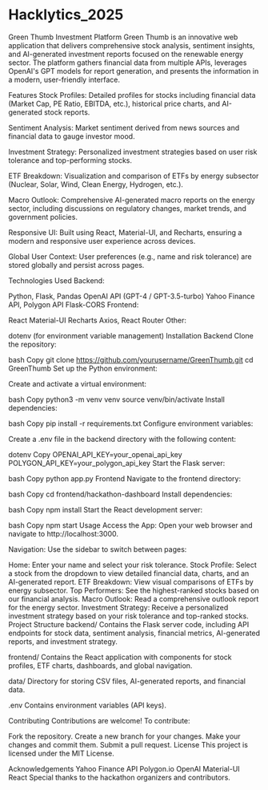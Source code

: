 # Hacklytics_2025
Green Thumb Investment Platform
Green Thumb is an innovative web application that delivers comprehensive stock analysis, sentiment insights, and AI-generated investment reports focused on the renewable energy sector. The platform gathers financial data from multiple APIs, leverages OpenAI's GPT models for report generation, and presents the information in a modern, user-friendly interface.

Features
Stock Profiles:
Detailed profiles for stocks including financial data (Market Cap, PE Ratio, EBITDA, etc.), historical price charts, and AI-generated stock reports.

Sentiment Analysis:
Market sentiment derived from news sources and financial data to gauge investor mood.

Investment Strategy:
Personalized investment strategies based on user risk tolerance and top-performing stocks.

ETF Breakdown:
Visualization and comparison of ETFs by energy subsector (Nuclear, Solar, Wind, Clean Energy, Hydrogen, etc.).

Macro Outlook:
Comprehensive AI-generated macro reports on the energy sector, including discussions on regulatory changes, market trends, and government policies.

Responsive UI:
Built using React, Material-UI, and Recharts, ensuring a modern and responsive user experience across devices.

Global User Context:
User preferences (e.g., name and risk tolerance) are stored globally and persist across pages.

Technologies Used
Backend:

Python, Flask, Pandas
OpenAI API (GPT-4 / GPT-3.5-turbo)
Yahoo Finance API, Polygon API
Flask-CORS
Frontend:

React
Material-UI
Recharts
Axios, React Router
Other:

dotenv (for environment variable management)
Installation
Backend
Clone the repository:

bash
Copy
git clone https://github.com/yourusername/GreenThumb.git
cd GreenThumb
Set up the Python environment:

Create and activate a virtual environment:

bash
Copy
python3 -m venv venv
source venv/bin/activate
Install dependencies:

bash
Copy
pip install -r requirements.txt
Configure environment variables:

Create a .env file in the backend directory with the following content:

dotenv
Copy
OPENAI_API_KEY=your_openai_api_key
POLYGON_API_KEY=your_polygon_api_key
Start the Flask server:

bash
Copy
python app.py
Frontend
Navigate to the frontend directory:

bash
Copy
cd frontend/hackathon-dashboard
Install dependencies:

bash
Copy
npm install
Start the React development server:

bash
Copy
npm start
Usage
Access the App:
Open your web browser and navigate to http://localhost:3000.

Navigation:
Use the sidebar to switch between pages:

Home:
Enter your name and select your risk tolerance.
Stock Profile:
Select a stock from the dropdown to view detailed financial data, charts, and an AI-generated report.
ETF Breakdown:
View visual comparisons of ETFs by energy subsector.
Top Performers:
See the highest-ranked stocks based on our financial analysis.
Macro Outlook:
Read a comprehensive outlook report for the energy sector.
Investment Strategy:
Receive a personalized investment strategy based on your risk tolerance and top-ranked stocks.
Project Structure
backend/
Contains the Flask server code, including API endpoints for stock data, sentiment analysis, financial metrics, AI-generated reports, and investment strategy.

frontend/
Contains the React application with components for stock profiles, ETF charts, dashboards, and global navigation.

data/
Directory for storing CSV files, AI-generated reports, and financial data.

.env
Contains environment variables (API keys).

Contributing
Contributions are welcome! To contribute:

Fork the repository.
Create a new branch for your changes.
Make your changes and commit them.
Submit a pull request.
License
This project is licensed under the MIT License.

Acknowledgements
Yahoo Finance API
Polygon.io
OpenAI
Material-UI
React
Special thanks to the hackathon organizers and contributors.
